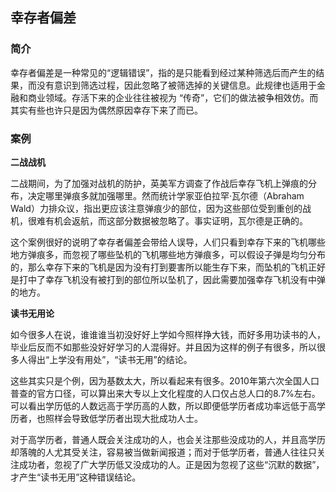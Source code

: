 ## 幸存者偏差

### 简介

幸存者偏差是一种常见的“逻辑错误”，指的是只能看到经过某种筛选后而产生的结果，而没有意识到筛选过程，因此忽略了被筛选掉的关键信息。此规律也适用于金融和商业领域。存活下来的企业往往被视为 “传奇”，它们的做法被争相效仿。而其实有些也许只是因为偶然原因幸存下来了而已。

### 案例

**二战战机**

二战期间，为了加强对战机的防护，英美军方调查了作战后幸存飞机上弹痕的分布，决定哪里弹痕多就加强哪里。然而统计学家亚伯拉罕·瓦尔德（Abraham Wald）力排众议，指出更应该注意弹痕少的部位，因为这些部位受到重创的战机，很难有机会返航，而这部分数据被忽略了。事实证明，瓦尔德是正确的。

这个案例很好的说明了幸存者偏差会带给人误导，人们只看到幸存下来的飞机哪些地方弹痕多，而忽视了哪些坠机的飞机哪些地方弹痕多，可以假设子弹是均匀分布的，那么幸存下来的飞机是因为没有打到要害所以能生存下来，而坠机的飞机正好是打中了幸存飞机没有被打到的部位所以坠机了，因此需要加强幸存飞机没有中弹的地方。

**读书无用论**

如今很多人在说，谁谁谁当初没好好上学如今照样挣大钱，而好多用功读书的人，毕业后反而不如那些没好好学习的人混得好。并且因为这样的例子有很多，所以很多人得出“上学没有用处”，“读书无用”的结论。

这些其实只是个例，因为基数太大，所以看起来有很多。2010年第六次全国人口普查的官方口径，可以算出来大专以上文化程度的人口仅占总人口的8.7%左右。可以看出学历低的人数远高于学历高的人数，所以即便低学历者成功率远低于高学历者，也照样会导致低学历者出现大批成功人士。

对于高学历者，普通人既会关注成功的人，也会关注那些没成功的人，并且高学历却落魄的人尤其受关注，容易被当做新闻报道；而对于低学历者，普通人往往只关注成功者，忽视了广大学历低又没成功的人。正是因为忽视了这些“沉默的数据”，才产生“读书无用”这种错误结论。

